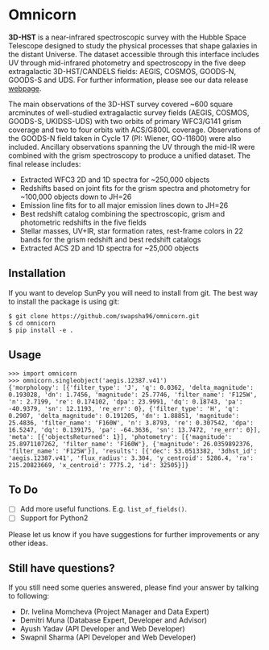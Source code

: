 # Omnicorn
**3D-HST** is a near-infrared spectroscopic survey with the Hubble Space Telescope designed to study the physical processes that shape galaxies in the distant Universe. The dataset accessible through this interface includes UV through mid-infrared photometry and spectroscopy in the five deep extragalactic 3D-HST/CANDELS fields: AEGIS, COSMOS, GOODS-N, GOODS-S and UDS. For further information, please see our data release [webpage](http://3dhst.research.yale.edu/Data.php). 

The main observations of the 3D-HST survey covered ~600 square arcminutes of well-studied extragalactic survey fields (AEGIS, COSMOS, GOODS-S, UKIDSS-UDS) with two orbits of primary WFC3/G141 grism coverage and two to four orbits with ACS/G800L coverage. Observations of the GOODS-N field taken in Cycle 17 (PI: Wiener, GO-11600) were also included. Ancillary observations spanning the UV through the mid-IR were combined with the grism spectroscopy to produce a unified dataset. The final release includes: 

- Extracted WFC3 2D and 1D spectra for ~250,000 objects
- Redshifts based on joint fits for the grism spectra and photometry for ~100,000 objects down to JH=26
- Emission line fits for to all major emission lines down to JH=26
- Best redshift catalog combining the spectroscopic, grism and photometric redshifts in the five fields
- Stellar masses, UV+IR, star formation rates, rest-frame colors in 22 bands for the grism redshift and best redshift catalogs
- Extracted ACS 2D and 1D spectra for ~25,000 objects

## Installation

If you want to develop SunPy you will need to install from git. The best way to install the package is using git:
```
$ git clone https://github.com/swapsha96/omnicorn.git
$ cd omnicorn
$ pip install -e .
```

## Usage

```
>>> import omnicorn     
>>> omnicorn.singleobject('aegis.12387.v41')
{'morphology': [{'filter_type': 'J', 'q': 0.0362, 'delta_magnitude': 0.193028, 'dn': 1.7456, 'magnitude': 25.7746, 'filter_name': 'F125W', 'n': 2.7199, 're': 0.174102, 'dpa': 23.9991, 'dq': 0.18743, 'pa': -40.9379, 'sn': 12.1193, 're_err': 0}, {'filter_type': 'H', 'q': 0.2907, 'delta_magnitude': 0.191205, 'dn': 1.88851, 'magnitude': 25.4836, 'filter_name': 'F160W', 'n': 3.8793, 're': 0.307542, 'dpa': 16.5247, 'dq': 0.139175, 'pa': -64.3636, 'sn': 13.7472, 're_err': 0}], 'meta': [{'objectsReturned': 1}], 'photometry': [{'magnitude': 25.8971107262, 'filter_name': 'F160W'}, {'magnitude': 26.0359892376, 'filter_name': 'F125W'}], 'results': [{'dec': 53.0513382, '3dhst_id': 'aegis.12387.v41', 'flux_radius': 3.304, 'y_centroid': 5286.4, 'ra': 215.20823669, 'x_centroid': 7775.2, 'id': 32505}]}
```

## To Do

- [ ] Add more useful functions. E.g. `list_of_fields()`.
- [ ] Support for Python2

Please let us know if you have suggestions for further improvements or any other ideas.

## Still have questions?
If you still need some queries answered, please find your answer by talking to following:

- Dr. Ivelina Momcheva (Project Manager and Data Expert)
- Demitri Muna (Database Expert, Developer and Advisor)
- Ayush Yadav (API Developer and Web Developer)
- Swapnil Sharma (API Developer and Web Developer)

